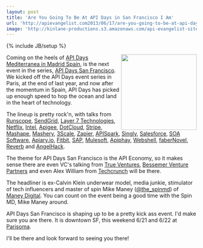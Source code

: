 ```yaml
---
layout: post
title: 'Are You Going To Be At API Days in San Francisco I Am'
url: 'http://apievangelist.com2013/06/17/are-you-going-to-be-at-api-days-in-san-francisco--i-am/'
image: 'http://kinlane-productions.s3.amazonaws.com/api-evangelist-site/blog/api-days-san-francisco-logo.png'
---
```

{% include JB/setup %}
<p>
     <a href="http://sf.apidays.io/" target="_blank"><img src="https://s3.amazonaws.com/kinlane-productions/events/api-days-san-francisco/api-days-san-francisco-logo.png"  width="200" align="right" /></a>
</p>
<p>
     Coming on the heels of <a href="/2013/06/04/apidays-mediterranea-is-a-wrap/">API Days Mediterranea in Madrid Spain</a>, is the next event in the series, <a href="http://sf.apidays.io/">API Days San Francisco</a>. We kicked off the API Days event series in Paris, at the end of last year, and now after the momentum in Spain, API Days has picked up enough speed to hop the ocean and land in the heart of technology.
</p>
<p>
     The lineup is pretty rock'n, with talks from <a href="http://runscope.com">Runscope</a>, <a href="http://sendgrid.com">SendGrid</a>, <a href="http://www.layer7tech.com/">Layer 7 Technologies</a>, <a href="http://netflix.com">Netflix</a>, <a href="http://intel.com">Intel</a>, <a href="http://apigee.com">Apigee</a>, <a href="https://www.dotcloud.com/">DotCloud</a>, <a href="http://stripe.com">Stripe</a>, <a href="http://mashape.com">Mashape</a>, <a href="http://mashery.com">Mashery</a>, <a href="http://3scale.net">3Scale</a>, <a href="http://zapier.com">Zapier</a>, <a href="http://apispark.com">APISpark</a>, <a href="http://singly.com">Singly</a>, <a href="http://salesforce.com">Salesforce</a>, <a href="http://soa.com">SOA Software</a>, <a href="http://apiary.io">Apiary.io</a>, <a href="http://fitbit.com">Fitbit</a>, <a href="http://sap.com">SAP</a>, <a href="http://mulesoft.com">Mulesoft</a>, <a href="http://apiphany.com">Apiphay</a>, <a href="http://webshell.io">Webshell</a>, <a href="http://www.fabernovel.com/en/">faberNovel</a>, <a href="http://helloreverb.com/">Reverb</a> and <a href="http://angelhack.com/">AngelHack</a>.
</p>
<p>
     The theme for API Days San Francisco is the API Economy, so it makes sense there are even VC's talking from <a href="http://www.trueventures.com/">True Ventures</a>, <a href="https://www.bvp.com/">Bessemer Venture Partners</a> and even Alex William from <a href="http://techcrunch.com">Techcrunch</a> will be there.
</p>
<p>
     The headliner is ex-Calvin Klein underwear model, media junkie, stimulator of tech influencers and master of spin Mike Maney (<a href="https://twitter.com/the_spinmd">@the_spinmd</a>) of <a href="http://maneydigital.com/">Maney Digital</a>. You can count on the event being a good time with the Spin MD, Mike Maney around.
</p>
<p>
     API Days San Francisco is shaping up to be a pretty kick ass event. I'd make sure you are there. It is downtown SF, this weekend 6/21 and 6/22 at <a href="http://www.parisoma.com/">Parisoma</a>.
</p>
<p>
     I'll be there and look forward to seeing you there!
</p>
